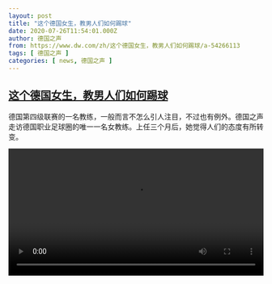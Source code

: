 ```yaml
---
layout: post
title: "这个德国女生，教男人们如何踢球"
date: 2020-07-26T11:54:01.000Z
author: 德国之声
from: https://www.dw.com/zh/这个德国女生，教男人们如何踢球/a-54266113
tags: [ 德国之声 ]
categories: [ news, 德国之声 ]
---
```

<!--1595764441000-->
[这个德国女生，教男人们如何踢球](https://www.dw.com/zh/%E8%BF%99%E4%B8%AA%E5%BE%B7%E5%9B%BD%E5%A5%B3%E7%94%9F%EF%BC%8C%E6%95%99%E7%94%B7%E4%BA%BA%E4%BB%AC%E5%A6%82%E4%BD%95%E8%B8%A2%E7%90%83/a-54266113)
------

<div>
<p>德国第四级联赛的一名教练，一般而言不怎么引人注目，不过也有例外。德国之声走访德国职业足球圈的唯一一名女教练。上任三个月后，她觉得人们的态度有所转变。</small></p><video src="https://tvdownloaddw-a.akamaihd.net/dwtv_video/flv/vdt_zh/2020/bchi200722_001_coachwomen_01v_sd_sor.mp4" controls style="width:100%"></video>
</div>
